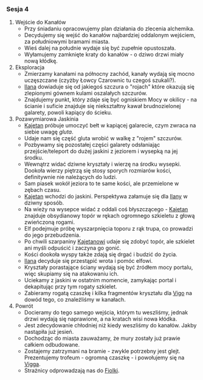 ### Sesja 4
1. Wejście do Kanałów
    * Przy śniadaniu opracowujemy plan działania do zlecenia alchemika.
    * Decydujemy się wejść do kanałów najbardziej oddalonym wejściem, za południowymi bramami miasta.
    * Wieś dalej na południe wydaje się być zupełnie opustoszała.
    * Wyłamujemy zamknięte kraty do kanałów - o dziwo drzwi miały nową kłódkę.
2. Eksploracja
    * Zmierzamy kanałami na północny zachód, kanały wydają się mocno uczęszczane (czyżby Łowcy Czarownic tu czegoś szukali?).
    * [Ilana](#g_ilana) dowiaduje się od jakiegoś szczura o "rojach" które okazują się zlepionymi gównem kulami oszalałych szczurów.
    * Znajdujemy punkt, który zdaje się być ogniskiem Mocy w okilicy - na ścianie i suficie znajduje się niekształtny kawał brudnozielonej galarety, powoli kapiący do ścieku.
3. Pozawymiarowa Jaskinia
    * [Kajetan](#g_kajetan) próbuje umoczyć bełt w kapiącej galarecie, czym zwraca na siebie uwagę *gluta*.
    * Udaje nam się część gluta wrobić w walkę z "rojem" szczurów.
    * Pozbywamy się pozostałej części galarety odsłaniając przejście/teleport do dużej jaskini z jeziorem i wysepką na jej środku. 
    * Wewnątrz widać dziwne kryształy i wierzę na środku wysepki. Dookoła wierzy piętrzą się stosy sporych rozmiarów kości, definitywnie nie należących do ludzi. 
    * Sam piasek wokół jeziora to te same kości, ale przemielone w zębach czasu.
    * [Kajetan](#g_kajetan) wchodzi do jaskini. Perspektywa załamuje się  dla [Ilany](#g_ilana) w dziwny sposób.
    * Na wieży na wysepce widać z oddali coś błyszczącego - [Kajetan](#g_kajetan) znajduje obsydianowy topór w rękach ogromnego szkieletu z głową zwieńczoną rogami.
    * Elf podejmuje próbę wyszarpnięcia toporu z rąk trupa, co prowadzi do jego przebudzenia.
    * Po chwili szarpaniny [Kajetanowi](#g_kajetan) udaje się zdobyć topór, ale szkielet ani myśli odpuścić i zaczyna go gonić.
    * Kości dookoła wyspy także zdają się drgać i budzić do życia.
    * [Ilana](#g_ilana) decyduje się przestąpić wrota i pomóc elfowi.
    * Kryształy porastające ściany wydają się być źródłem mocy portalu, więc skupiamy się na atakowaniu ich.
    * Uciekamy z jaskini w ostatnim momencie, zamykając portal i dekapitując przy tym rogaty szkielet.
    * Zabieramy rogatą czaszkę i kilka fragmentów kryształu dla [Vigo](#p_viggo_regner) na dowód tego, co znaleźliśmy w kanałach.
4. Powrót
    * Docieramy do tego samego wejścia, którym tu weszliśmy, jednak drzwi wydają się naprawione, a na kratach wisi nowa kłódka.
    * Jest zdecydowanie chłodniej niż kiedy weszliśmy do kanałów. Jakby nastąpiła już jesień. 
    * Dochodząc do miasta zauważamy, że mury zostały już prawie całkiem odbudowane.
    * Zostajemy zatrzymani na bramie - zwykle potrzebny jest glejt. Prezentujemy trofeum - ogromną czaszkę - i powołujemy się na [Vigga](#p_viggo_regner).
    * Strażnicy odprowadzają nas do [Fiolki](#l_fiolka_zdrowia).